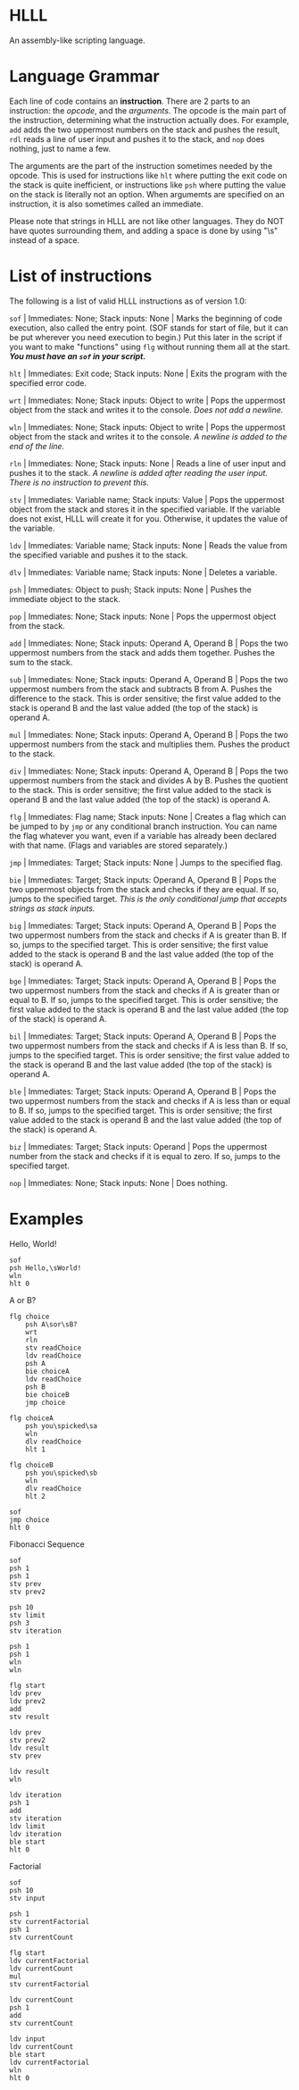 # HLLL
An assembly-like scripting language.

# Language Grammar
Each line of code contains an **instruction**. There are 2 parts to an instruction: the *opcode*, and the *arguments*. The opcode is the main part of the instruction, determining what the instruction actually does. For example, ```add``` adds the two uppermost numbers on the stack and pushes the result, ```rdl``` reads a line of user input and pushes it to the stack, and ```nop``` does nothing, just to name a few.

The arguments are the part of the instruction sometimes needed by the opcode. This is used for instructions like ```hlt``` where putting the exit code on the stack is quite inefficient, or instructions like ```psh``` where putting the value on the stack is literally not an option. When argumemts are specified on an instruction, it is also sometimes called an immediate.

Please note that strings in HLLL are not like other languages. They do NOT have quotes surrounding them, and adding a space is done by using "\s" instead of a space.

# List of instructions
The following is a list of valid HLLL instructions as of version 1.0:

```sof``` | Immediates: None; Stack inputs: None | Marks the beginning of code execution, also called the entry point. (SOF stands for start of file, but it can be put wherever you need execution to begin.) Put this later in the script if you want to make "functions" using ```flg``` without running them all at the start. ***You must have an ```sof``` in your script.***

```hlt``` | Immediates: Exit code; Stack inputs: None | Exits the program with the specified error code.

```wrt``` | Immediates: None; Stack inputs: Object to write | Pops the uppermost object from the stack and writes it to the console. *Does not add a newline.*

```wln``` | Immediates: None; Stack inputs: Object to write | Pops the uppermost object from the stack and writes it to the console. *A newline is added to the end of the line.*

```rln``` | Immediates: None; Stack inputs: None | Reads a line of user input and pushes it to the stack. *A newline is added after reading the user input. There is no instruction to prevent this.*

```stv``` | Immediates: Variable name; Stack inputs: Value | Pops the uppermost object from the stack and stores it in the specified variable. If the variable does not exist, HLLL will create it for you. Otherwise, it updates the value of the variable.

```ldv``` | Immediates: Variable name; Stack inputs: None | Reads the value from the specified variable and pushes it to the stack.

```dlv``` | Immediates: Variable name; Stack inputs: None | Deletes a variable.

```psh``` | Immediates: Object to push; Stack inputs: None | Pushes the immediate object to the stack.

```pop``` | Immediates: None; Stack inputs: None | Pops the uppermost object from the stack.

```add``` | Immediates: None; Stack inputs: Operand A, Operand B | Pops the two uppermost numbers from the stack and adds them together. Pushes the sum to the stack.

```sub``` | Immediates: None; Stack inputs: Operand A, Operand B | Pops the two uppermost numbers from the stack and subtracts B from A. Pushes the difference to the stack. This is order sensitive; the first value added to the stack is operand B and the last value added (the top of the stack) is operand A.

```mul``` | Immediates: None; Stack inputs: Operand A, Operand B | Pops the two uppermost numbers from the stack and multiplies them. Pushes the product to the stack.

```div``` | Immediates: None; Stack inputs: Operand A, Operand B | Pops the two uppermost numbers from the stack and divides A by B. Pushes the quotient to the stack. This is order sensitive; the first value added to the stack is operand B and the last value added (the top of the stack) is operand A.

```flg``` | Immediates: Flag name; Stack inputs: None  | Creates a flag which can be jumped to by ```jmp``` or any conditional branch instruction. You can name the flag whatever you want, even if a variable has already been declared with that name. (Flags and variables are stored separately.)

```jmp``` | Immediates: Target; Stack inputs: None | Jumps to the specified flag.

```bie``` | Immediates: Target; Stack inputs: Operand A, Operand B | Pops the two uppermost objects from the stack and checks if they are equal. If so, jumps to the specified target. *This is the only conditional jump that accepts strings as stack inputs.*

```big``` | Immediates: Target; Stack inputs: Operand A, Operand B | Pops the two uppermost numbers from the stack and checks if A is greater than B. If so, jumps to the specified target. This is order sensitive; the first value added to the stack is operand B and the last value added (the top of the stack) is operand A.

```bge``` | Immediates: Target; Stack inputs: Operand A, Operand B | Pops the two uppermost numbers from the stack and checks if A is greater than or equal to B. If so, jumps to the specified target. This is order sensitive; the first value added to the stack is operand B and the last value added (the top of the stack) is operand A.

```bil``` | Immediates: Target; Stack inputs: Operand A, Operand B | Pops the two uppermost numbers from the stack and checks if A is less than B. If so, jumps to the specified target. This is order sensitive; the first value added to the stack is operand B and the last value added (the top of the stack) is operand A.

```ble``` | Immediates: Target; Stack inputs: Operand A, Operand B | Pops the two uppermost numbers from the stack and checks if A is less than or equal to B. If so, jumps to the specified target. This is order sensitive; the first value added to the stack is operand B and the last value added (the top of the stack) is operand A.

```biz``` | Immediates: Target; Stack inputs: Operand | Pops the uppermost number from the stack and checks if it is equal to zero. If so, jumps to the specified target.

```nop``` | Immediates: None; Stack inputs: None | Does nothing.

# Examples
Hello, World!
```
sof
psh Hello,\sWorld!
wln
hlt 0
```
A or B?
```
flg choice
	psh A\sor\sB?
	wrt
	rln
	stv readChoice
	ldv readChoice
	psh A
	bie choiceA
	ldv readChoice
	psh B
	bie choiceB
	jmp choice
	
flg choiceA
	psh you\spicked\sa
	wln
	dlv readChoice
	hlt 1

flg choiceB
	psh you\spicked\sb
	wln
	dlv readChoice
	hlt 2

sof
jmp choice
hlt 0
```
Fibonacci Sequence
```
sof
psh 1
psh 1
stv prev
stv prev2

psh 10
stv limit
psh 3
stv iteration

psh 1
psh 1
wln
wln

flg start
ldv prev
ldv prev2
add
stv result

ldv prev
stv prev2
ldv result
stv prev

ldv result
wln

ldv iteration
psh 1
add
stv iteration
ldv limit
ldv iteration
ble start
hlt 0
```
Factorial
```
sof
psh 10
stv input

psh 1
stv currentFactorial
psh 1
stv currentCount

flg start
ldv currentFactorial
ldv currentCount
mul
stv currentFactorial

ldv currentCount
psh 1
add
stv currentCount

ldv input
ldv currentCount
ble start
ldv currentFactorial
wln
hlt 0
```
